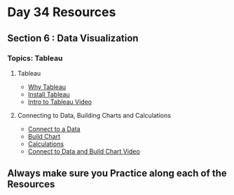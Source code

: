 # Day 34 Resources 

## Section 6 : Data Visualization

### Topics: Tableau

1. Tableau
    * [Why Tableau](https://www.tableau.com/why-tableau/what-is-tableau)
    * [Install Tableau](https://www.youtube.com/watch?v=6xv1KvCMF1Q)
    * [Intro to Tableau Video](https://www.youtube.com/watch?v=nRWDZP5q4HU)

2. Connecting to Data, Building Charts and Calculations
    * [Connect to a Data](https://help.tableau.com/current/pro/desktop/en-us/examples_tableauserver.htm)
    * [Build Chart](https://help.tableau.com/current/pro/desktop/en-us/dataview_examples.htm)
    * [Calculations](https://help.tableau.com/current/pro/desktop/en-us/calculations_calculatedfields_create.htm)
    * [Connect to Data and Build Chart Video](https://www.youtube.com/watch?v=Ezm-bk6xzVs)

## Always make sure you Practice along each of the Resources 


